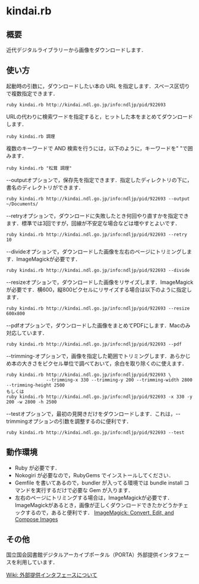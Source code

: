 kindai.rb
=========

概要
------

近代デジタルライブラリーから画像をダウンロードします．

使い方
------

起動時の引数に，ダウンロードしたい本の URL を指定します．スペース区切りで複数指定できます．

    ruby kindai.rb http://kindai.ndl.go.jp/info:ndljp/pid/922693

URLの代わりに検索ワードを指定すると，ヒットした本をまとめてダウンロードします．

    ruby kindai.rb 調理

複数のキーワードで AND 検索を行うには，以下のように，キーワードを" "で囲みます．

    ruby kindai.rb "松茸 調理"

 --outputオプションで，保存先を指定できます．指定したディレクトリの下に，書名のディレクトリができます．

    ruby kindai.rb http://kindai.ndl.go.jp/info:ndljp/pid/922693 --output ~/Documents/

 --retryオプションで，ダウンロードに失敗したとき何回やり直すかを指定できます．標準では3回ですが，回線が不安定な場合などは増やすとよいです．

    ruby kindai.rb http://kindai.ndl.go.jp/info:ndljp/pid/922693 --retry 10

 --divideオプションで，ダウンロードした画像を左右のページにトリミングします．ImageMagickが必要です．

    ruby kindai.rb http://kindai.ndl.go.jp/info:ndljp/pid/922693 --divide

 --resizeオプションで，ダウンロードした画像をリサイズします．ImageMagickが必要です．横600，縦800ピクセルにリサイズする場合は以下のように指定します．

    ruby kindai.rb http://kindai.ndl.go.jp/info:ndljp/pid/922693 --resize 600x800

 --pdfオプションで，ダウンロードした画像をまとめてPDFにします．Macのみ対応しています．

    ruby kindai.rb http://kindai.ndl.go.jp/info:ndljp/pid/922693 --pdf

 --trimming-オプションで，画像を指定した範囲でトリミングします．あらかじめ本の大きさをピクセル単位で調べておいて，余白を取り除くのに使えます．

    ruby kindai.rb http://kindai.ndl.go.jp/info:ndljp/pid/922693 \
                   --trimming-x 330 --trimming-y 200 --trimming-width 2800 --trimming-height 2500
    もしくは
    ruby kindai.rb http://kindai.ndl.go.jp/info:ndljp/pid/922693 -x 330 -y 200 -w 2800 -h 2500

 --testオプションで，最初の見開きだけをダウンロードします．これは，--trimmingオプションの引数を調整するのに便利です．

    ruby kindai.rb http://kindai.ndl.go.jp/info:ndljp/pid/922693 --test

動作環境
--------

* Ruby が必要です．
* Nokogiri が必要なので，RubyGems でインストールしてください．
* Gemfile を書いてあるので，bundler が入ってる環境では bundle install コマンドを実行するだけで必要な Gem が入ります．
* 左右のページにトリミングする場合は，ImageMagickが必要です．ImageMagickがあるとき，画像が正しくダウンロードできたかどうかチェックするので，あると便利です．
[ImageMagick: Convert, Edit, and Compose Images](http://www.imagemagick.org/script/index.php)

その他
------
国立国会図書館デジタルアーカイブポータル（PORTA）外部提供インタフェースを利用しています．

[Wiki: 外部提供インタフェースについて](http://porta.ndl.go.jp/wiki/Wiki.jsp?page=%E5%A4%96%E9%83%A8%E6%8F%90%E4%BE%9B%E3%82%A4%E3%83%B3%E3%82%BF%E3%83%95%E3%82%A7%E3%83%BC%E3%82%B9%E3%81%AB%E3%81%A4%E3%81%84%E3%81%A6)
